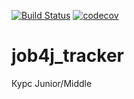 [![Build Status](https://travis-ci.com/AnnWhite007/job4j_tracker.svg?branch=master)](https://travis-ci.com/AnnWhite007/job4j_tracker)
[![codecov](https://codecov.io/gh/AnnWhite007/job4j_tracker/branch/master/graph/badge.svg)](https://codecov.io/gh/AnnWhite007/job4j_tracker)


# job4j_tracker
Курс Junior/Middle